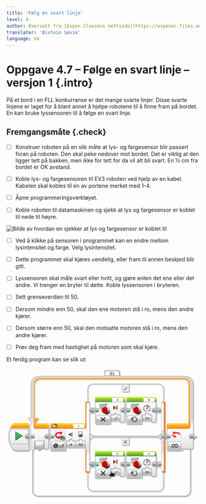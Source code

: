 ```yaml
---
title: 'Følg en svart linje'
level: 4
author: Oversatt fra [Espen Clausens nettside](https://espenec.files.wordpress.com/2015/09/lego-mindstorms-del-4-7.pdf)
translator: 'Øistein Søvik'
language: nb
---
```



# Oppgave 4.7 – Følge en svart linje – versjon 1 {.intro}

På et bord i en FLL konkurranse er det mange svarte linjer. Disse svarte linjene
er laget for å blant annet å hjelpe robotene til å finne fram på bordet. En kan
bruke lyssensoren til å følge en svart linje.

## Fremgangsmåte {.check}

- [ ] Konstruer roboten på en slik måte at lys- og fargesensor blir passert
      foran på roboten. Den skal peke nedover mot bordet. Det er viktig at den
      ligger tett på bakken, men ikke for tett for da vil alt bli svart. En ½ cm
      fra bordet er OK avstand.

- [ ] Koble lys- og fargesensoren til EV3 roboten ved hjelp av en kabel. Kabelen
      skal kobles til en av portene merket med 1-4.

- [ ] Åpne programmeringsverktøyet.
      
- [ ] Koble roboten til datamaskinen og sjekk at lys og fargesensor er koblet
      til nede til høyre.
      
![Bilde av hvordan en sjekker at lys og fargesensor er koblet
til](../lys_1lysintensitet/lego_mindstorms_lysintensitet_2.png)

- [ ] Ved å klikke på sensoren i programmet kan en endre mellom lysintensitet og
      farge. Velg lysintensitet.

- [ ] Dette programmet skal kjøres uendelig, eller fram til annen beskjed blir
      gitt.
      
- [ ] Lyssensoren skal måle svart eller hvitt, og gjøre enten det ene eller det
      andre. Vi trenger en bryter til dette. Koble lyssensoren i bryteren.

- [ ] Sett grenseverdien til 50.
      
- [ ] Dersom mindre enn 50, skal den ene motoren stå i ro, mens den andre
      kjører.

- [ ] Dersom større enn 50, skal den motsatte motoren stå i ro, mens den andre
      kjører.

- [ ] Prøv deg fram med hastighet på motoren som skal kjøre.

Et ferdig program kan se slik ut: 

![Bilde av et ferdig program](lego_mindstorms_folglinje_2.png)
